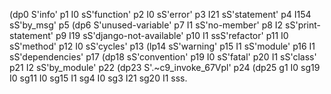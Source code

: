 (dp0
S'info'
p1
I0
sS'function'
p2
I0
sS'error'
p3
I21
sS'statement'
p4
I154
sS'by_msg'
p5
(dp6
S'unused-variable'
p7
I1
sS'no-member'
p8
I2
sS'print-statement'
p9
I19
sS'django-not-available'
p10
I1
ssS'refactor'
p11
I0
sS'method'
p12
I0
sS'cycles'
p13
(lp14
sS'warning'
p15
I1
sS'module'
p16
I1
sS'dependencies'
p17
(dp18
sS'convention'
p19
I0
sS'fatal'
p20
I1
sS'class'
p21
I2
sS'by_module'
p22
(dp23
S'.~c9_invoke_67Vpl'
p24
(dp25
g1
I0
sg19
I0
sg11
I0
sg15
I1
sg4
I0
sg3
I21
sg20
I1
sss.                                                                                                                                                                                                                                                                                                                                                                                                                                                                                                                                                                                                                                                                                                                                                                                                                                                                                                                                                                                                                                                                                                                                                                                                                                                                                                                                                                                                                                                                                                                                                                                                                                                                                                                                                                                                                                                 